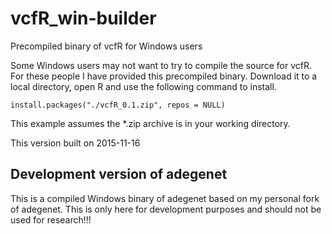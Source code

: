 # vcfR_win-builder
Precompiled binary of vcfR for Windows users



Some Windows users may not want to try to compile the source for vcfR.
For these people I have provided this precompiled binary.
Download it to a local directory, open R and use the following command to install.

    install.packages("./vcfR_0.1.zip", repos = NULL)


This example assumes the *.zip archive is in your working directory.


This version built on 2015-11-16



## Development version of adegenet

This is a compiled Windows binary of adegenet based on my personal fork of adegenet.
This is only here for development purposes and should not be used for research!!!



